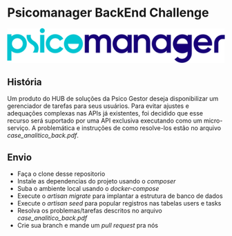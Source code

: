 # Psicomanager BackEnd Challenge

![Psicomanager](/logo_psicomanager.png)

## História

Um produto do HUB de soluções da Psico Gestor deseja disponibilizar um gerenciador de tarefas para seus usuários. Para evitar ajustes e adequações complexas nas APIs já existentes, foi decidido que esse recurso será suportado por uma API exclusiva executando como um micro-serviço.
A problemática e instruções de como resolve-los estão no arquivo *case_analitico_back.pdf*.

## Envio

-  Faça o clone desse repositorio
-  Instale as dependencias do projeto usando o *composer*
-  Suba o ambiente local usando o *docker-compose*
-  Execute o *artisan migrate* para implantar a estrutura de banco de dados
-  Execute o *artisan seed* para popular registros nas tabelas users e tasks
-  Resolva os problemas/tarefas descritos no arquivo *case_analitico_back.pdf*
-  Crie sua branch e mande um *pull request* pra nós

